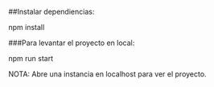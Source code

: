 ##Instalar dependiencias:

npm install


###Para levantar el proyecto en local:

npm run start

NOTA: Abre una instancia en localhost para ver el proyecto.
